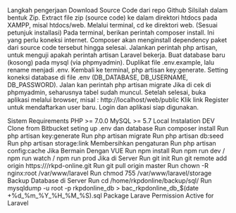 Langkah pengerjaan
Download Source Code dari repo Github Silsilah dalam bentuk Zip.
Extract file zip (source code) ke dalam direktori htdocs pada XAMPP, misal htdocs/web.
Melalui terminal, cd ke direktori web.
(Sesuai petunjuk installasi) Pada terminal, berikan perintah composer install. Ini yang perlu koneksi internet.
Composer akan menginstall dependency paket dari source code tersebut hingga selesai.
Jalankan perintah php artisan, untuk menguji apakah perintah artisan Laravel bekerja.
Buat database baru (kosong) pada mysql (via phpmyadmin).
Duplikat file .env.example, lalu rename menjadi .env.
Kembali ke terminal, php artisan key:generate.
Setting koneksi database di file .env (DB_DATABASE, DB_USERNAME, DB_PASSWORD).
Jalan kan perintah php artisan migrate Jika di cek di phpmyadmin, seharusnya tabel sudah muncul.
Setelah selesai, buka aplikasi melalui browser, misal : http://localhost/web/public
Klik link Register untuk mendaftarkan user baru.
Login dan aplikasi siap digunakan.

Sistem Requirements
PHP >= 7.0.0
MySQL >= 5.7
Local Instalation DEV
Clone from Bitbucket
seting up .env dan database
Run composer install
Run php artisan key:generate
Run php artisan migrate
Run php artisan db:seed
Run php artisan storage:link
Membersihkan pengaturan
Run php artisan config:cache
Jika Bermain Dengan VUE
Run npm install
Run npm run dev / npm run watch / npm run prod
Jika di Server
Run git init
Run git remote add origin https:///rkpd-online.git
Run git pull origin master
Run chown -R nginx:root /var/www/laravel
Run chmod 755 /var/www/laravel/storage
Backup Database di Server
Run cd /home/rkpdonline/backup/sql/
Run mysqldump -u root -p rkpdonline_db > bac_rkpdonline_db_$(date +\%d_\%m_\%Y_\%H_\%M_\%S).sql
Package
Larave Permission
Active for Laravel

